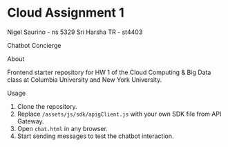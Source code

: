 # Cloud Assignment 1 #

Nigel Saurino - ns 5329
Sri Harsha TR - st4403

Chatbot Concierge 

 About

Frontend starter repository for HW 1 of the Cloud Computing & Big Data
class at Columbia University and New York University.

 Usage 

1. Clone the repository.
2. Replace `/assets/js/sdk/apigClient.js` with your own SDK file from API
   Gateway.
3. Open `chat.html` in any browser.
4. Start sending messages to test the chatbot interaction.

